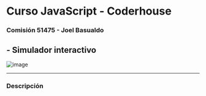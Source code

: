 # Curso JavaScript - Coderhouse
### Comisión 51475 - Joel Basualdo

## - Simulador interactivo

![image](https://raw.githubusercontent.com/JoelJBG/Js---Funciones---Primer-entrega/main/img/Simulador.png
)

---

### Descripción

